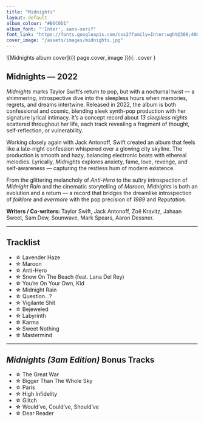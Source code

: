 ```yaml
---
title: "Midnights"
layout: default
album_colour: "#B6C0D1"
album_font: "'Inter', sans-serif"
font_link: "https://fonts.googleapis.com/css2?family=Inter:wght@300;400;600&display=swap"
cover_image: "/assets/images/midnights.jpg"
---
```


![Midnights album cover]({{ page.cover_image }}){: .cover }

## Midnights — 2022

*Midnights* marks Taylor Swift’s return to pop, but with a nocturnal twist — a shimmering, introspective dive into the sleepless hours when memories, regrets, and dreams intertwine. Released in 2022, the album is both confessional and cosmic, blending sleek synth-pop production with her signature lyrical intimacy. It’s a concept record about *13 sleepless nights* scattered throughout her life, each track revealing a fragment of thought, self-reflection, or vulnerability.

Working closely again with Jack Antonoff, Swift created an album that feels like a late-night confession whispered over a glowing city skyline. The production is smooth and hazy, balancing electronic beats with ethereal melodies. Lyrically, *Midnights* explores anxiety, fame, love, revenge, and self-awareness — capturing the restless hum of modern existence.

From the glittering melancholy of *Anti-Hero* to the sultry introspection of *Midnight Rain* and the cinematic storytelling of *Maroon*, *Midnights* is both an evolution and a return — a record that bridges the dreamlike introspection of *folklore* and *evermore* with the pop precision of *1989* and *Reputation*.

**Writers / Co-writers:** Taylor Swift, Jack Antonoff, Zoë Kravitz, Jahaan Sweet, Sam Dew, Sounwave, Mark Spears, Aaron Dessner.

---

## Tracklist  

<ul>
<li>☆ Lavender Haze</li>
<li>☆ Maroon</li>
<li>☆ Anti-Hero</li>
<li>☆ Snow On The Beach (feat. Lana Del Rey)</li>
<li>☆ You’re On Your Own, Kid</li>
<li>☆ Midnight Rain</li>
<li>☆ Question...?</li>
<li>☆ Vigilante Shit</li>
<li>☆ Bejeweled</li>
<li>☆ Labyrinth</li>
<li>☆ Karma</li>
<li>☆ Sweet Nothing</li>
<li>☆ Mastermind</li>
</ul>

---

## *Midnights (3am Edition)* Bonus Tracks  

<ul>
<li>☆ The Great War</li>
<li>☆ Bigger Than The Whole Sky</li>
<li>☆ Paris</li>
<li>☆ High Infidelity</li>
<li>☆ Glitch</li>
<li>☆ Would’ve, Could’ve, Should’ve</li>
<li>☆ Dear Reader</li>
</ul>
